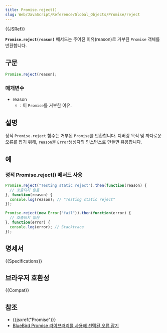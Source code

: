 ```yaml
---
title: Promise.reject()
slug: Web/JavaScript/Reference/Global_Objects/Promise/reject
---
```

{{JSRef}}

**`Promise.reject(reason)`** 메서드는 주어진 이유(reason)로 거부된 `Promise` 객체를 반환합니다.

## 구문

```js
Promise.reject(reason);
```

### 매개변수

- reason
  - : 이 `Promise`를 거부한 이유.

## 설명

정적 `Promise.reject` 함수는 거부된 `Promise`를 반환합니다. 디버깅 목적 및 까다로운 오류를 잡기 위해, `reason`을 `Error`생성자의 인스턴스로 만들면 유용합니다.

## 예

### 정적 Promise.reject() 메서드 사용

```js
Promise.reject("Testing static reject").then(function(reason) {
  // 호출되지 않음
}, function(reason) {
  console.log(reason); // "Testing static reject"
});

Promise.reject(new Error("fail")).then(function(error) {
  // 호출되지 않음
}, function(error) {
  console.log(error); // Stacktrace
});
```

## 명세서

{{Specifications}}

## 브라우저 호환성

{{Compat}}

## 참조

- {{jsxref("Promise")}}
- [BlueBird Promise 라이브러리를 사용해 선택된 오류 잡기](https://github.com/petkaantonov/bluebird#error-handling)
